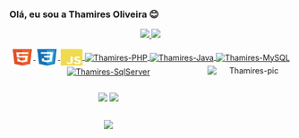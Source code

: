 ### Olá, eu sou a Thamires Oliveira 😊

<div align="center">
  <a href="https://github.com/Thamires-Oliveira">
  <img height="180em" src="https://github-readme-stats.vercel.app/api?username=Thamires-Oliveira&show_icons=true&theme=dracula&include_all_commits=true&count_private=true"/>
  <img height="180em" src="https://github-readme-stats.vercel.app/api/top-langs/?username=Thamires-Oliveira&layout=compact&langs_count=16&theme=dracula"/>
</div>

<div style="display: inline_block" align="center"><br>
 
  <img align="center" alt="-HTML" height="30" width="40" src="https://raw.githubusercontent.com/devicons/devicon/master/icons/html5/html5-original.svg">
  <img align="center" alt="Thamires-CSS" height="30" width="40" src="https://raw.githubusercontent.com/devicons/devicon/master/icons/css3/css3-original.svg">
  <img align="center" alt="Thamires-Js" height="30" width="40" src="https://raw.githubusercontent.com/devicons/devicon/master/icons/javascript/javascript-plain.svg">
  <img align="center" alt="Thamires-PHP" height="50" width="50" src="https://cdn.jsdelivr.net/gh/devicons/devicon/icons/php/php-original.svg" />    
  <img align="center" alt="Thamires-Java" height="40" width="50" src="https://cdn.jsdelivr.net/gh/devicons/devicon/icons/java/java-original-wordmark.svg">
  <img align="center" alt="Thamires-MySQL" height="40" width="50" src="https://cdn.jsdelivr.net/gh/devicons/devicon/icons/mysql/mysql-original-wordmark.svg">
  <img align="center" alt="Thamires-SqlServer" height="40" width="50" src="https://cdn.jsdelivr.net/gh/devicons/devicon/icons/microsoftsqlserver/microsoftsqlserver-plain-wordmark.svg">
  
     
 <img align="right" alt="Thamires-pic" height="150" width="150"  src="https://i.picasion.com/pic92/e17a6da1a35c375b20c84331a51b78e3.gif" alt="https://picasion.com/">
</div>

  
  ##
 
<div align="center">  
  <a href = "mailto:thamires.c27@gmail.com"><img src="https://img.shields.io/badge/Gmail-D14836?style=for-the-badge&logo=gmail&logoColor=white" target="_blank"></a>
  <a href="https://www.linkedin.com/in/thamires-oliveira-97b16817a/" target="_blank"><img src="https://img.shields.io/badge/-LinkedIn-%230077B5?style=for-the-badge&logo=linkedin&logoColor=white" target="_blank"></a> 
  
  ##
  
   <p align="center"> 

  ![](https://github.com/Thamires-Oliveira/Thamires-Oliveira/blob/output/github-contribution-grid-snake.svg)
 </p>
 
</div>
